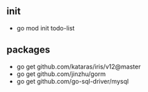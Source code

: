 ## init

- go mod init todo-list

## packages

- go get github.com/kataras/iris/v12@master
- go get github.com/jinzhu/gorm
- go get github.com/go-sql-driver/mysql
